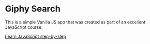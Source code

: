 # Giphy Search

This is a simple Vanilla JS app that was created as part of an excellent JavaScript course:


[Learn JavaScript step-by-step](https://wellpaidgeek.teachable.com/)

